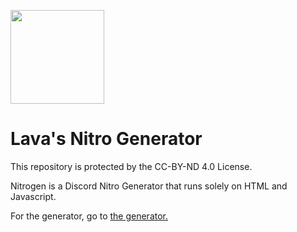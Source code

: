 <img src=https://cdn-a.utip.io/media/cache/product_image_fullsize/uploads/products/8642702/5f7f6dd317140181826285.png width="150px"> <h1>Lava's Nitro Generator</h1>
This repository is protected by the CC-BY-ND 4.0 License.

Nitrogen is a Discord Nitro Generator that runs solely on HTML and Javascript.

For the generator, go to [the generator.](http://nitrogen.lavakid.net/index.html)
